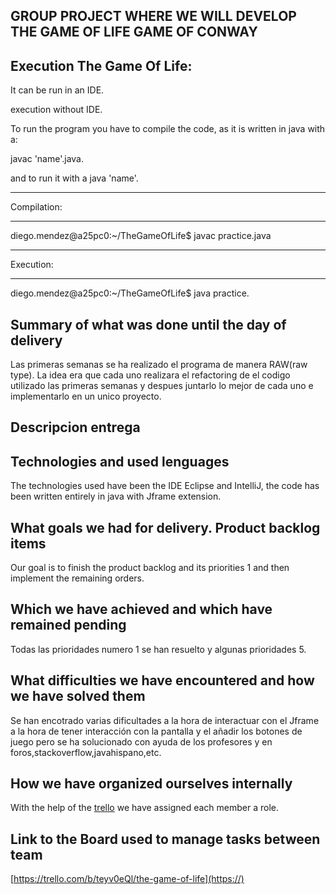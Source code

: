 
**GROUP PROJECT WHERE WE WILL DEVELOP THE GAME OF LIFE GAME OF CONWAY**
--

**Execution The Game Of Life:**
--

It can be run in an IDE.

execution without IDE.

To run the program you have to compile the code, as it is written in java with a:

javac 'name'.java.

and to run it with a java 'name'.
***************************************
Compilation:
***************************************
diego.mendez@a25pc0:~/TheGameOfLife$ javac practice.java
***************************************
Execution:
***************************************
diego.mendez@a25pc0:~/TheGameOfLife$ java practice.

**Summary of what was done until the day of delivery**
--
Las primeras semanas se ha realizado el programa de manera RAW(raw type).
La idea era que cada uno realizara el refactoring de el codigo utilizado las primeras semanas y despues juntarlo  lo mejor de cada uno e implementarlo en un unico proyecto.

**Descripcion entrega**
--

**Technologies and used lenguages**
--

The technologies used have been the IDE Eclipse and IntelliJ, the code has been written entirely in java with Jframe extension.

**What goals we had for delivery. Product backlog items**
--

Our goal is to finish the product backlog and its priorities 1 and then implement the remaining orders.

**Which we have achieved and which have remained pending**
--

Todas las prioridades numero 1 se han resuelto y algunas prioridades 5.

**What difficulties we have encountered and how we have solved them**
--

Se han encotrado varias dificultades a la hora de interactuar con el Jframe a la hora de tener interacción con la pantalla y el añadir los botones de juego pero se ha solucionado con ayuda de los profesores y en foros,stackoverflow,javahispano,etc.


**How we have organized ourselves internally**
--

With the help of the [trello](https:/trello.com/es/) we have assigned each member a role.

**Link to the Board used to manage tasks between team**
--

[https://trello.com/b/teyv0eQl/the-game-of-life](https://)
